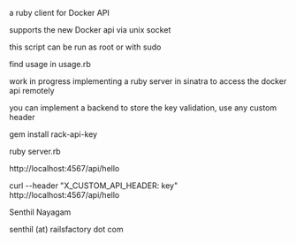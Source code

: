 a ruby client for Docker API


supports the new Docker api via unix socket


this script can be run as root or with sudo

find usage in usage.rb



work in progress
implementing a ruby server in sinatra to access the docker api remotely

you can implement a backend to store the key validation, use any custom header


gem install rack-api-key

ruby server.rb 

http://localhost:4567/api/hello


curl --header "X_CUSTOM_API_HEADER: key" http://localhost:4567/api/hello


Senthil Nayagam

senthil (at) railsfactory dot com